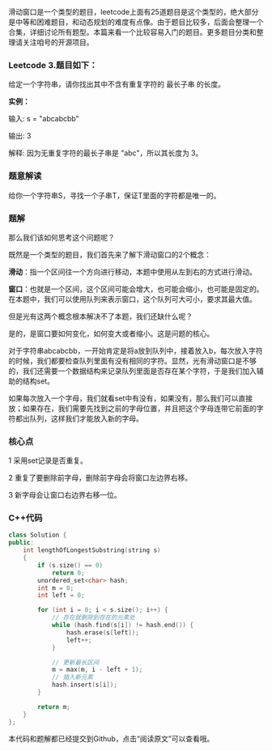 滑动窗口是一个类型的题目，leetcode上面有25道题目是这个类型的，绝大部分是中等和困难题目，和动态规划的难度有点像。由于题目比较多，后面会整理一个合集，详细讨论所有题型。本篇来看一个比较容易入门的题目。更多题目分类和整理请关注咱号的开源项目。

  
### Leetcode 3.题目如下：

给定一个字符串，请你找出其中不含有重复字符的 最长子串 的长度。

**实例：**

输入: s = "abcabcbb"

输出: 3

解释: 因为无重复字符的最长子串是 "abc"，所以其长度为 3。

  
### 题意解读

给你一个字符串S，寻找一个子串T，保证T里面的字符都是唯一的。

  
### 题解

  
那么我们该如何思考这个问题呢？

  
既然是一个类型的题目，我们首先来了解下滑动窗口的2个概念：

**滑动**：指一个区间往一个方向进行移动，本题中使用从左到右的方式进行滑动。

**窗口**：也就是一个区间，这个区间可能会增大，也可能会缩小，也可能是固定的。在本题中，我们可以使用队列来表示窗口，这个队列可大可小，要求其最大值。

  
但是光有这两个概念根本解决不了本题，我们还缺什么呢？

是的，是窗口要如何变化，如何变大或者缩小。这是问题的核心。

  
对于字符串abcabcbb，一开始肯定是将a放到队列中，接着放入b，每次放入字符的时候，我们都要检查队列里面有没有相同的字符。显然，光有滑动窗口是不够的，我们还需要一个数据结构来记录队列里面是否存在某个字符，于是我们加入辅助的结构set。

  
如果每次放入一个字母，我们就看set中有没有，如果没有，那么我们可以直接放；如果存在，我们需要先找到之前的字母位置，并且把这个字母连带它前面的字符都出队列，这样我们才能放入新的字母。

  
### 核心点

1 采用set记录是否重复。

2 重复了要删除前字母，删除前字母会将窗口左边界右移。

3 新字母会让窗口右边界右移一位。

  
### C++代码

``` c++
class Solution {
public:
    int lengthOfLongestSubstring(string s)
    {
        if (s.size() == 0)
            return 0;
        unordered_set<char> hash;
        int m = 0;
        int left = 0;

        for (int i = 0; i < s.size(); i++) {
            // 存在就删除到存在的元素处
            while (hash.find(s[i]) != hash.end()) {
                hash.erase(s[left]);
                left++;
            }

            // 更新最长区间
            m = max(m, i - left + 1);
            // 插入新元素
            hash.insert(s[i]);
        }

        return m;
    }
};
```

本代码和题解都已经提交到Github，点击“阅读原文”可以查看哦。

  
  
  
  
  
